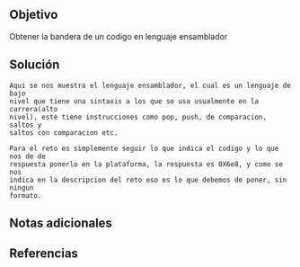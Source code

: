 ## Objetivo
Obtener la bandera de un codigo en lenguaje ensamblador

## Solución
```
Aqui se nos muestra el lenguaje ensamblador, el cual es un lenguaje de bajo
nivel que tiene una sintaxis a los que se usa usualmente en la carrera(alto
nivel), este tiene instrucciones como pop, push, de comparacion, saltos y
saltos con comparacion etc.

Para el reto es simplemente seguir lo que indica el codigo y lo que nos de de
respuesta ponerlo en la plataforma, la respuesta es 0X6e8, y como se nos
indica en la descripcion del reto eso es lo que debemos de poner, sin ningun
formato.
```
## Notas adicionales
## Referencias
